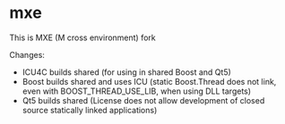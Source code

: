 mxe
===

This is MXE (M cross environment) fork 

Changes:
- ICU4C builds shared (for using in shared Boost and Qt5)
- Boost builds shared and uses ICU (static Boost.Thread does not link, even with BOOST_THREAD_USE_LIB, when using DLL targets)
- Qt5 builds shared (License does not allow development of closed source statically linked applications)
